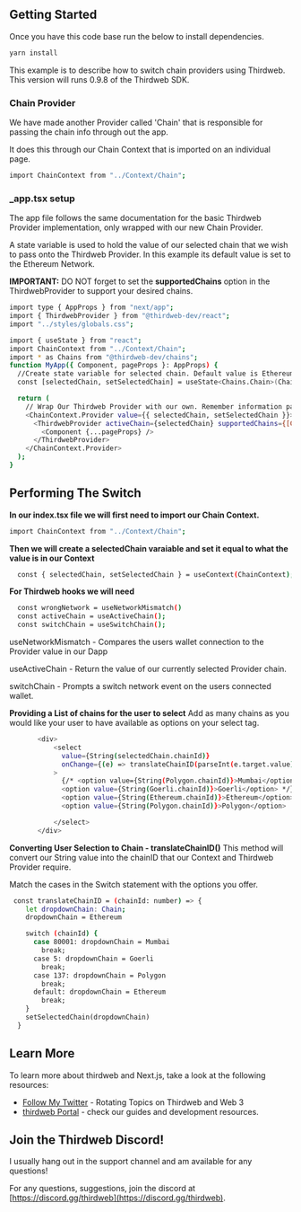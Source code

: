 ## Getting Started

Once you have this code base run the below to install dependencies. 

```bash
yarn install
```

This example is to describe how to switch chain providers using Thirdweb. This version will runs 0.9.8 of the Thirdweb SDK.



### Chain Provider

We have made another Provider called 'Chain' that is responsible for passing the chain info through out the app. 

It does this through our Chain Context that is imported on an individual page. 

```bash 
import ChainContext from "../Context/Chain";
```

### _app.tsx setup
The app file follows the same documentation for the basic Thirdweb Provider implementation, only wrapped with our new Chain Provider. 

A state variable is used to hold the value of our selected chain that we wish to pass onto the Thirdweb Provider. In this example its default value is set to the Ethereum Network. 

**IMPORTANT:**
DO NOT forget to set the **supportedChains** option in the ThirdwebProvider to support your desired chains.  

```bash
import type { AppProps } from "next/app";
import { ThirdwebProvider } from "@thirdweb-dev/react";
import "../styles/globals.css";

import { useState } from "react";
import ChainContext from "../Context/Chain";
import * as Chains from "@thirdweb-dev/chains";
function MyApp({ Component, pageProps }: AppProps) {
  //Create state variable for selected chain. Default value is Ethereum 
  const [selectedChain, setSelectedChain] = useState<Chains.Chain>(Chains.Ethereum);

  return (
    // Wrap Our Thirdweb Provider with our own. Remember information passes top-down. 
    <ChainContext.Provider value={{ selectedChain, setSelectedChain }}>
      <ThirdwebProvider activeChain={selectedChain} supportedChains={[Chains.Polygon,Chains.Ethereum]}>
        <Component {...pageProps} />
      </ThirdwebProvider>
    </ChainContext.Provider>
  );
}
```

## Performing The Switch 
**In our index.tsx file we will first need to import our Chain Context.**
```bash
import ChainContext from "../Context/Chain";
```

**Then we will create a selectedChain varaiable and set it equal to what the value is in our Context** 
```bash
  const { selectedChain, setSelectedChain } = useContext(ChainContext);
```

**For Thirdweb hooks we will need** 
```bash
  const wrongNetwork = useNetworkMismatch()
  const activeChain = useActiveChain();
  const switchChain = useSwitchChain();
```
useNetworkMismatch - Compares the users wallet connection to the Provider value in our Dapp 

useActiveChain - Return the value of our currently selected Provider chain.

switchChain - Prompts a switch network event on the users connected wallet. 

**Providing a List of chains for the user to select**
Add as many chains as you would like your user to have available as options on your select tag. 
 ```bash
        <div>
            <select
              value={String(selectedChain.chainId)}
              onChange={(e) => translateChainID(parseInt(e.target.value))}
            >
              {/* <option value={String(Polygon.chainId)}>Mumbai</option>
              <option value={String(Goerli.chainId)}>Goerli</option> */}
              <option value={String(Ethereum.chainId)}>Ethereum</option>
              <option value={String(Polygon.chainId)}>Polygon</option>

            </select>
        </div>
 ```

**Converting User Selection to Chain - translateChainID()**
This method will convert our String value into the chainID that our Context and Thirdweb Provider require. 

Match the cases in the Switch statement with the options you offer. 

```bash
 const translateChainID = (chainId: number) => {
    let dropdownChain: Chain;
    dropdownChain = Ethereum

    switch (chainId) {
      case 80001: dropdownChain = Mumbai
        break;
      case 5: dropdownChain = Goerli
        break;
      case 137: dropdownChain = Polygon
        break;
      default: dropdownChain = Ethereum
        break;
    }
    setSelectedChain(dropdownChain)
  }
```

## Learn More

To learn more about thirdweb and Next.js, take a look at the following resources:

- [Follow My Twitter](https://twitter.com/NFTwolfmaximus) - Rotating Topics on Thirdweb and Web 3 
- [thirdweb Portal](https://docs.thirdweb.com) - check our guides and development resources.

## Join the Thirdweb Discord!

I usually hang out in the support channel and am available for any questions! 

For any questions, suggestions, join the discord at [https://discord.gg/thirdweb](https://discord.gg/thirdweb).
